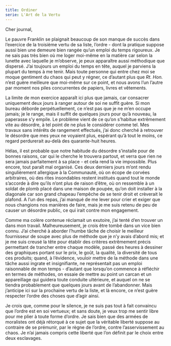 ```yaml
---
title: Ordiner
serie: L'Art de la Vertu
---
```

Cher journal,


Le pauvre Franklin se plaignait beaucoup de son manque de succès dans
l’exercice de la troisième vertu de sa liste, l’ordre - dont la pratique
suppose aussi bien une demeure bien rangée qu’un emploi du temps rigoureux. Je
ne sais pas très bien où me loger moi-même en la matière car selon la lunette
avec laquelle je m’observe, je peux apparaître aussi méthodique que dispersé.
J’ai toujours un emploi du temps en tête, auquel je parviens la plupart du
temps à me tenir. Mais toute personne qui entre chez moi se moque gentiment du
chaos qui peut y régner, ce d’autant plus que *Rt. Hon.* n’est guère meilleure
que moi-même sur ce point, et nous avons l’un l’autre par moment nos piles
concurrentes de papiers, livres et vêtements.

La limite de mon exercice apparaît ici plus que jamais, car consacrer
uniquement deux jours à ranger autour de soi ne suffit guère. Si mon bureau
déborde perpétuellement, ce n’est pas que je ne m’en occupe jamais; je le
range, mais il suffit de quelques jours pour qu’à nouveau, la paperasse s’y
empile. Le problème vient de ce qu’on s’habitue extrêmement vite au désordre, à
tel point de ne plus le considérer comme tel. Mes travaux sans intérêts de
rangement effectués, j’ai donc cherché à retrouver le désordre que mes yeux ne
voyaient plus, espérant qu’à tout le moins, ce regard perdurerait au-delà des
quarante-huit heures.

Hélas, il est probable que notre habitude du désordre s’installe pour de bonnes
raisons, car qui le cherche le trouvera partout, et verra que rien ne sera
jamais parfaitement à sa place - et cela rend la vie impossible. Plus encore,
tout paraît mal organisé. Ces deux derniers jours m’ont rendu singulièrement
allergique à la Communauté, où on écope de corvées arbitraires, où des rites
insondables restent institués quand tout le monde s’accorde à dire qu’ils n’ont
plus de raison d’être, où on ressemble à un soldat de plomb placé dans une
maison de poupée, qu’on doit installer à la diagonale car son grand chapeau
l’empêche de se tenir droit et crèverait le plafond. A l’un des repas, j’ai
manqué de me lever pour crier et exiger que nous changions nos manières de
faire, mais je me suis retenu de peu de causer un désordre public, ce qui irait
contre mon engagement.

Comme ma colère contenue réclamait un exutoire, j’ai tenté d’en trouver un dans
mon travail. Malheureusement, je crois être tombé dans un vice bien connu. J’ai
cherché à aborder l’humbe tâche de choisir le meilleur fournisseur de soupe
avec plus de méthode que je n’y avais d’abord mis; et je me suis creusé la tête
pour établir des critères extrêmement précis permettant de trancher entre
chaque modèle, passé des heures à dessiner des graphiques portant sur le prix,
le goût, la qualité, la diversité de tous ces produits; quand, à l’évidence,
vouloir mettre de la méthode dans une tâche aussi ingrate et insignifiante, ne
représentait pas un emploi raisonnable de mon temps - d’autant que lorsqu’on
commence à réfléchir en termes de méthodes, on essaie de mettre au point un
carcan et un appareillage qui guidera toute conduite ultérieure, et auquel on
ne se tiendra probablement que quelques jours avant de l’abandonner. Mais
j’anticipe ici sur la prochaine vertu de la liste, et là encore, ce n’est guère
respecter l’ordre des choses que d’agir ainsi.

Je crois que, comme pour le silence, je ne suis pas tout à fait convaincu que
l’ordre est en soi vertueux; et sans doute, je veux trop me sentir libre pour
me plier à toute forme d’ordre. Je sais bien que des armées de moralistes ont
déjà rétorqué à ce sujet que la véritable liberté suppose au contraire de se
prémunir, par le règne de l’ordre, contre l’asservissement au chaos. Je n’ai
jamais compris cette liberté que l’on définit par le choix entre deux
esclavages.
